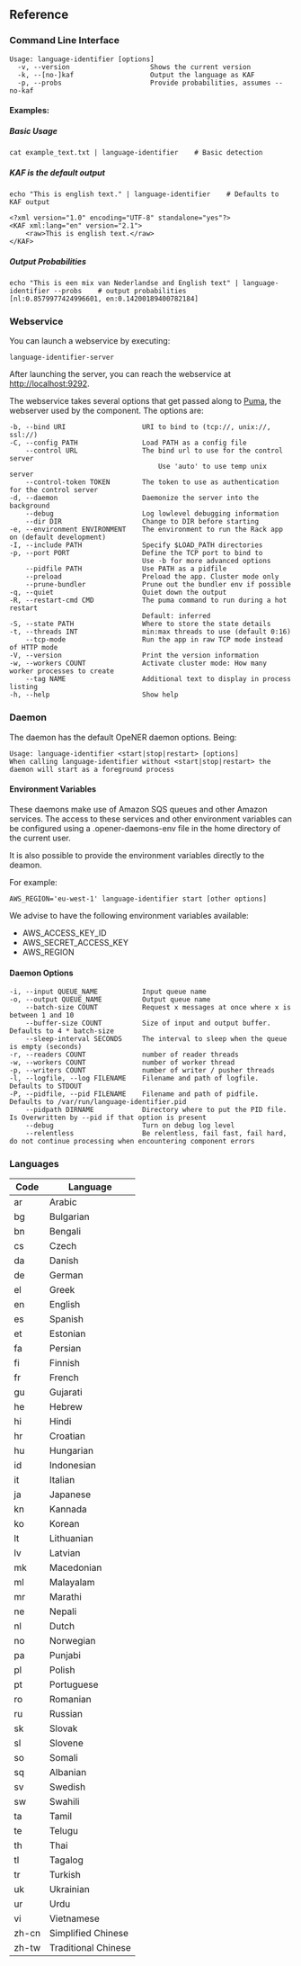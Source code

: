 ## Reference

### Command Line Interface

~~~~
Usage: language-identifier [options]
  -v, --version                    Shows the current version
  -k, --[no-]kaf                   Output the language as KAF
  -p, --probs                      Provide probabilities, assumes --no-kaf
~~~~

#### Examples:

##### Basic Usage

    cat example_text.txt | language-identifier    # Basic detection


##### KAF is the default output

    echo "This is english text." | language-identifier    # Defaults to KAF output

~~~~
<?xml version="1.0" encoding="UTF-8" standalone="yes"?>
<KAF xml:lang="en" version="2.1">  
    <raw>This is english text.</raw>
</KAF>
~~~~

##### Output Probabilities

    echo "This is een mix van Nederlandse and English text" | language-identifier --probs    # output probabilities            [nl:0.8579977424996601, en:0.14200189400782184]

### Webservice

You can launch a webservice by executing:

    language-identifier-server


After launching the server, you can reach the webservice at
<http://localhost:9292>.

The webservice takes several options that get passed along to [Puma](http://puma.io), the
webserver used by the component. The options are:

~~~~
-b, --bind URI                   URI to bind to (tcp://, unix://, ssl://)
-C, --config PATH                Load PATH as a config file
    --control URL                The bind url to use for the control server
                                     Use 'auto' to use temp unix server
    --control-token TOKEN        The token to use as authentication for the control server
-d, --daemon                     Daemonize the server into the background
    --debug                      Log lowlevel debugging information
    --dir DIR                    Change to DIR before starting
-e, --environment ENVIRONMENT    The environment to run the Rack app on (default development)
-I, --include PATH               Specify $LOAD_PATH directories
-p, --port PORT                  Define the TCP port to bind to
                                 Use -b for more advanced options
    --pidfile PATH               Use PATH as a pidfile
    --preload                    Preload the app. Cluster mode only
    --prune-bundler              Prune out the bundler env if possible
-q, --quiet                      Quiet down the output
-R, --restart-cmd CMD            The puma command to run during a hot restart
                                 Default: inferred
-S, --state PATH                 Where to store the state details
-t, --threads INT                min:max threads to use (default 0:16)
    --tcp-mode                   Run the app in raw TCP mode instead of HTTP mode
-V, --version                    Print the version information
-w, --workers COUNT              Activate cluster mode: How many worker processes to create
    --tag NAME                   Additional text to display in process listing
-h, --help                       Show help
~~~~


### Daemon

The daemon has the default OpeNER daemon options. Being:

    Usage: language-identifier <start|stop|restart> [options]
    When calling language-identifier without <start|stop|restart> the daemon will start as a foreground process



#### Environment Variables

These daemons make use of Amazon SQS queues and other Amazon services.
The access to these services and other environment variables can be configured
using a .opener-daemons-env file in the home directory of the current user.

It is also possible to provide the environment variables directly to the deamon.

For example:

```
AWS_REGION='eu-west-1' language-identifier start [other options]
```

We advise to have the following environment variables available: 

* AWS_ACCESS_KEY_ID
* AWS_SECRET_ACCESS_KEY
* AWS_REGION

#### Daemon Options

~~~~
-i, --input QUEUE_NAME           Input queue name
-o, --output QUEUE_NAME          Output queue name
    --batch-size COUNT           Request x messages at once where x is between 1 and 10
    --buffer-size COUNT          Size of input and output buffer. Defaults to 4 * batch-size
    --sleep-interval SECONDS     The interval to sleep when the queue is empty (seconds)
-r, --readers COUNT              number of reader threads
-w, --workers COUNT              number of worker thread
-p, --writers COUNT              number of writer / pusher threads
-l, --logfile, --log FILENAME    Filename and path of logfile. Defaults to STDOUT
-P, --pidfile, --pid FILENAME    Filename and path of pidfile. Defaults to /var/run/language-identifier.pid
    --pidpath DIRNAME            Directory where to put the PID file. Is Overwritten by --pid if that option is present
    --debug                      Turn on debug log level
    --relentless                 Be relentless, fail fast, fail hard, do not continue processing when encountering component errors
~~~~


### Languages

| Code  | Language            |
| ----- | --------            |
| ar    | Arabic              |
| bg    | Bulgarian           |
| bn    | Bengali             |
| cs    | Czech               |
| da    | Danish              |
| de    | German              |
| el    | Greek               |
| en    | English             |
| es    | Spanish             |
| et    | Estonian            |
| fa    | Persian             |
| fi    | Finnish             |
| fr    | French              |
| gu    | Gujarati            |
| he    | Hebrew              |
| hi    | Hindi               |
| hr    | Croatian            |
| hu    | Hungarian           |
| id    | Indonesian          |
| it    | Italian             |
| ja    | Japanese            |
| kn    | Kannada             |
| ko    | Korean              |
| lt    | Lithuanian          |
| lv    | Latvian             |
| mk    | Macedonian          |
| ml    | Malayalam           |
| mr    | Marathi             |
| ne    | Nepali              |
| nl    | Dutch               |
| no    | Norwegian           |
| pa    | Punjabi             |
| pl    | Polish              |
| pt    | Portuguese          |
| ro    | Romanian            |
| ru    | Russian             |
| sk    | Slovak              |
| sl    | Slovene             |
| so    | Somali              |
| sq    | Albanian            |
| sv    | Swedish             |
| sw    | Swahili             |
| ta    | Tamil               |
| te    | Telugu              |
| th    | Thai                |
| tl    | Tagalog             |
| tr    | Turkish             |
| uk    | Ukrainian           |
| ur    | Urdu                |
| vi    | Vietnamese          |
| zh-cn | Simplified Chinese  |
| zh-tw | Traditional Chinese |
